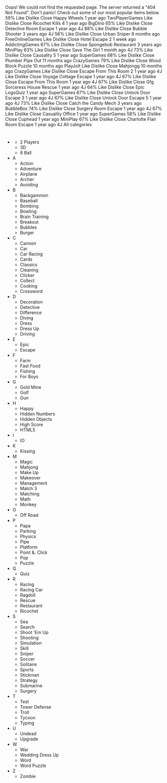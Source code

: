 Oops! We could not find the requested page. The server returned a "404 Not Found". Don't panic! Check out some of our most popular items below. 59% Like Dislike Close Happy Wheels 1 year ago TwoPlayerGames Like Dislike Close Ricochet Kills 4 1 year ago BigDino 65% Like Dislike Close Detective Room Escape 1 year ago 4J 88% Like Dislike Close Bubble Shooter 3 years ago 4J 56% Like Dislike Close Urban Sniper 8 months ago FreeOnlineGames Like Dislike Close Hotel Escape 2 1 week ago AddictingGames 67% Like Dislike Close Spongebob Restaurant 3 years ago MiniPlay 63% Like Dislike Close Save The Girl 1 month ago 4J 73% Like Dislike Close Causality 5 1 year ago SuperGames 68% Like Dislike Close Plumber Pipe Out 11 months ago CrazyGames 79% Like Dislike Close Wood Block Puzzle 10 months ago PlayJolt Like Dislike Close Mahjongg 10 months ago CrazyGames Like Dislike Close Escape From This Room 2 1 year ago 4J Like Dislike Close Voyage Cottage Escape 1 year ago 4J 67% Like Dislike Close Escape From This Room 1 year ago 4J 67% Like Dislike Close Gfg Sorceress House Rescue 1 year ago 4J 64% Like Dislike Close Epic LogoQuiz 1 year ago SuperGames 67% Like Dislike Close Unlock Door Escape 3 1 year ago 4J 67% Like Dislike Close Unlock Door Escape 5 1 year ago 4J 73% Like Dislike Close Catch the Candy Mech 3 years ago BubbleBox 74% Like Dislike Close Surgery Room Escape 1 year ago 4J 67% Like Dislike Close Casuality Office 1 year ago SuperGames 58% Like Dislike Close Cuphead 1 year ago MiniPlay 67% Like Dislike Close Charlotte Flair Room Escape 1 year ago 4J All categories

*   #
    *   2 Players
    *   3D
    *   8 Ball
*   A
    *   Action
    *   Adventure
    *   Airplane
    *   Archer
    *   Avoiding
*   B
    *   Backgammon
    *   Baseball
    *   Bombing
    *   Bowling
    *   Brain Training
    *   Breakout
    *   Bubbles
    *   Burger
*   C
    *   Cannon
    *   Car
    *   Car Racing
    *   Cards
    *   Classics
    *   Cleaning
    *   Clicker
    *   Collect
    *   Cooking
    *   Crossword
*   D
    *   Decoration
    *   Detective
    *   Difference
    *   Diving
    *   Dress
    *   Dress Up
    *   Driving
*   E
    *   Epic
    *   Escape
*   F
    *   Farm
    *   Fast Food
    *   Fishing
    *   For Boys
*   G
    *   Gold Mine
    *   Golf
    *   Gun
*   H
    *   Happy
    *   Hidden Numbers
    *   Hidden Objects
    *   High Score
    *   HTML5
*   I
    *   IO
*   K
    *   Kissing
*   M
    *   Magic
    *   Mahjong
    *   Make Up
    *   Makeover
    *   Management
    *   Match 3
    *   Matching
    *   Math
    *   Monkey
*   O
    *   Off Road
*   P
    *   Papa
    *   Parking
    *   Physics
    *   Pipe
    *   Platform
    *   Point &. Click
    *   Pop
    *   Puzzle
*   Q
    *   Quiz
*   R
    *   Racing
    *   Racing Car
    *   Ragdoll
    *   Rescue
    *   Restaurant
    *   Ricochet
*   S
    *   Sea
    *   Search
    *   Shoot 'Em Up
    *   Shooting
    *   Simulation
    *   Skill
    *   Sniper
    *   Soccer
    *   Solitaire
    *   Sports
    *   Stickman
    *   Strategy
    *   Submarine
    *   Surgery
*   T
    *   Test
    *   Tower Defense
    *   Troll
    *   Tycoon
    *   Typing
*   U
    *   Undead
    *   Upgrade
*   W
    *   War
    *   Wedding Dress Up
    *   Word
    *   Word Puzzle
*   Z
    *   Zombie